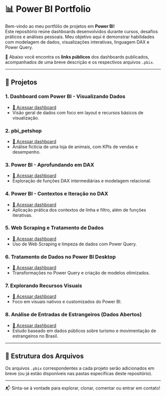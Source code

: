 # 📊 Power BI Portfolio

Bem-vindo ao meu portfólio de projetos em **Power BI**!  
Este repositório reúne dashboards desenvolvidos durante cursos, desafios práticos e análises pessoais. Meu objetivo aqui é demonstrar habilidades com modelagem de dados, visualizações interativas, linguagem DAX e Power Query.

🔗 Abaixo você encontra os **links públicos** dos dashboards publicados, acompanhados de uma breve descrição e os respectivos arquivos `.pbix`.

---

## 📁 Projetos

### 1. **Dashboard com Power BI - Visualizando Dados**
- [🔗 Acessar dashboard](https://app.powerbi.com/view?r=eyJrIjoiN2MwZjA5NDgtMmRhYi00MGVjLTgzZDYtODQ1OGU3ZGZmZDUyIiwidCI6ImNmNzJlMmJkLTdhMmItNDc4My1iZGViLTM5ZDU3YjA3Zjc2ZiIsImMiOjR9)
- Visão geral de dados com foco em layout e recursos básicos de visualização.

### 2. **pbi_petshop**
- [🔗 Acessar dashboard](https://app.powerbi.com/view?r=eyJrIjoiMGQyMzgyY2UtNzg3Mi00MzI3LTkzOTQtZTIyN2VlZTM4YzgzIiwidCI6ImNmNzJlMmJkLTdhMmItNDc4My1iZGViLTM5ZDU3YjA3Zjc2ZiIsImMiOjR9)
- Análise fictícia de uma loja de animais, com KPIs de vendas e desempenho.

### 3. **Power BI - Aprofundando em DAX**
- [🔗 Acessar dashboard](https://app.powerbi.com/view?r=eyJrIjoiZmM4NzBjNzgtNzI2MC00ODc4LWEwZTAtZDQ0MDM0MThhMjA1IiwidCI6ImNmNzJlMmJkLTdhMmItNDc4My1iZGViLTM5ZDU3YjA3Zjc2ZiIsImMiOjR9)
- Exploração de funções DAX intermediárias e modelagem relacional.

### 4. **Power BI - Contextos e Iteração no DAX**
- [🔗 Acessar dashboard](https://app.powerbi.com/view?r=eyJrIjoiOGYzNDY5N2ItNDM0My00ZWMyLTkxMGItNmJkYWE3MjhjMGRhIiwidCI6ImNmNzJlMmJkLTdhMmItNDc4My1iZGViLTM5ZDU3YjA3Zjc2ZiIsImMiOjR9)
- Aplicação prática dos contextos de linha e filtro, além de funções iterativas.

### 5. **Web Scraping e Tratamento de Dados**
- [🔗 Acessar dashboard](https://app.powerbi.com/view?r=eyJrIjoiNTc5NjE2ZDgtYmQ0Yy00YTJmLTgyNjMtNzMyYzczZDg2OTQyIiwidCI6ImNmNzJlMmJkLTdhMmItNDc4My1iZGViLTM5ZDU3YjA3Zjc2ZiIsImMiOjR9)
- Uso de Web Scraping e limpeza de dados com Power Query.

### 6. **Tratamento de Dados no Power BI Desktop**
- [🔗 Acessar dashboard](https://app.powerbi.com/view?r=eyJrIjoiMjBlZGE4ODYtZjM3Mi00MDFhLWI3NzEtYjQxZGZiMDgyMjY3IiwidCI6ImNmNzJlMmJkLTdhMmItNDc4My1iZGViLTM5ZDU3YjA3Zjc2ZiIsImMiOjR9)
- Transformações no Power Query e criação de modelos otimizados.

### 7. **Explorando Recursos Visuais**
- [🔗 Acessar dashboard](https://app.powerbi.com/view?r=eyJrIjoiYTRlYzQwMTgtMmYyMy00ZjNhLWFhNGYtZjM3YmE3MjkyYmVlIiwidCI6ImNmNzJlMmJkLTdhMmItNDc4My1iZGViLTM5ZDU3YjA3Zjc2ZiIsImMiOjR9)
- Foco em visuais nativos e customizados do Power BI.

### 8. **Análise de Entradas de Estrangeiros (Dados Abertos)**
- [🔗 Acessar dashboard](https://abrir.link/DeMRi)
- Estudo baseado em dados públicos sobre turismo e movimentação de estrangeiros no Brasil.

---

## 📂 Estrutura dos Arquivos

Os arquivos `.pbix` correspondentes a cada projeto serão adicionados em breve (ou já estão disponíveis nas pastas específicas deste repositório).

---

📬 Sinta-se à vontade para explorar, clonar, comentar ou entrar em contato!
